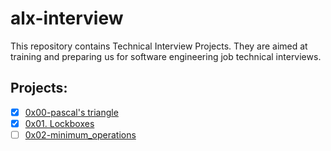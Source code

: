 # alx-interview
This repository contains Technical Interview Projects. They are aimed at training and preparing us for software engineering job technical interviews.

## Projects:
* [x] [0x00-pascal's triangle](./0x00-pascal_triangle)
* [x] [0x01. Lockboxes](./0x01-lockboxes)
* [ ] [0x02-minimum_operations](./0x02-minimum_operations)
